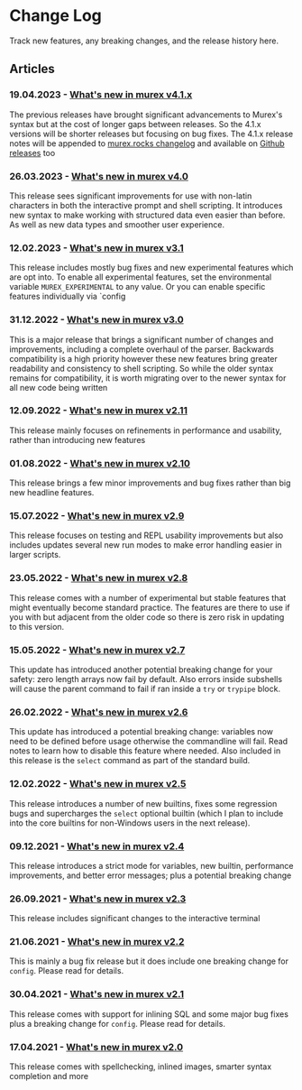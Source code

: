 # Change Log

Track new features, any breaking changes, and the release history here.

## Articles

### 19.04.2023 - [What's new in murex v4.1.x](changelog/v4.1.md)

The previous releases have brought significant advancements to Murex's syntax but at the cost of longer gaps between releases. So the 4.1.x versions will be shorter releases but focusing on bug fixes. The 4.1.x release notes will be appended to [murex.rocks changelog](https://murex.rocks/docs/changelog/v4.1.html) and available on [Github releases](https://github.com/lmorg/murex/releases) too


### 26.03.2023 - [What's new in murex v4.0](changelog/v4.0.md)

This release sees significant improvements for use with non-latin characters in both the interactive prompt and shell scripting. It introduces new syntax to make working with structured data even easier than before. As well as new data types and smoother user experience.


### 12.02.2023 - [What's new in murex v3.1](changelog/v3.1.md)

This release includes mostly bug fixes and new experimental features which are opt into. To enable all experimental features, set the environmental variable `MUREX_EXPERIMENTAL` to any value. Or you can enable specific features individually via `config


### 31.12.2022 - [What's new in murex v3.0](changelog/v3.0.md)

This is a major release that brings a significant number of changes and improvements, including a complete overhaul of the parser. Backwards compatibility is a high priority however these new features bring greater readability and consistency to shell scripting. So while the older syntax remains for compatibility, it is worth migrating over to the newer syntax for all new code being written


### 12.09.2022 - [What's new in murex v2.11](changelog/v2.11.md)

This release mainly focuses on refinements in performance and usability, rather than introducing new features


### 01.08.2022 - [What's new in murex v2.10](changelog/v2.10.md)

This release brings a few minor improvements and bug fixes rather than big new headline features.


### 15.07.2022 - [What's new in murex v2.9](changelog/v2.9.md)

This release focuses on testing and REPL usability improvements but also includes updates several new run modes to make error handling easier in larger scripts.


### 23.05.2022 - [What's new in murex v2.8](changelog/v2.8.md)

This release comes with a number of experimental but stable features that might eventually become standard practice. The features are there to use if you with but adjacent from the older code so there is zero risk in updating to this version.


### 15.05.2022 - [What's new in murex v2.7](changelog/v2.7.md)

This update has introduced another potential breaking change for your safety: zero length arrays now fail by default. Also errors inside subshells will cause the parent command to fail if ran inside a `try` or `trypipe` block.


### 26.02.2022 - [What's new in murex v2.6](changelog/v2.6.md)

This update has introduced a potential breaking change: variables now need to be defined before usage otherwise the commandline will fail. Read notes to learn how to disable this feature where needed. Also included in this release is the `select` command as part of the standard build.


### 12.02.2022 - [What's new in murex v2.5](changelog/v2.5.md)

This release introduces a number of new builtins, fixes some regression bugs and supercharges the `select` optional builtin (which I plan to include into the core builtins for non-Windows users in the next release).


### 09.12.2021 - [What's new in murex v2.4](changelog/v2.4.md)

This release introduces a strict mode for variables, new builtin, performance improvements, and better error messages; plus a potential breaking change


### 26.09.2021 - [What's new in murex v2.3](changelog/v2.3.md)

This release includes significant changes to the interactive terminal


### 21.06.2021 - [What's new in murex v2.2](changelog/v2.2.md)

This is mainly a bug fix release but it does include one breaking change for `config`. Please read for details.


### 30.04.2021 - [What's new in murex v2.1](changelog/v2.1.md)

This release comes with support for inlining SQL and some major bug fixes plus a breaking change for `config`. Please read for details.


### 17.04.2021 - [What's new in murex v2.0](changelog/v2.0.md)

This release comes with spellchecking, inlined images, smarter syntax completion and more

